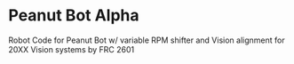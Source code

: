 # Peanut Bot Alpha
Robot Code for Peanut Bot w/ variable RPM shifter and Vision alignment for 20XX Vision systems by FRC 2601 
